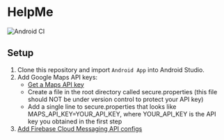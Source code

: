 # HelpMe

![Android CI](https://github.com/jesukaransachin/HelpMe/workflows/Android%20CI/badge.svg?branch=master)


## Setup

1. Clone this repository and import ```Android App``` into Android Studio.
2. Add Google Maps API keys:
   - [Get a Maps API key](https://developers.google.com/maps/documentation/android-sdk/get-api-key)
   - Create a file in the root directory called secure.properties (this file should NOT be under version control to protect your API key)
   - Add a single line to secure.properties that looks like MAPS_API_KEY=YOUR_API_KEY, where YOUR_API_KEY is the API key you obtained in the first step
3. [Add Firebase Cloud Messaging API configs](https://firebase.google.com/docs/android/setup#add-config-file)

